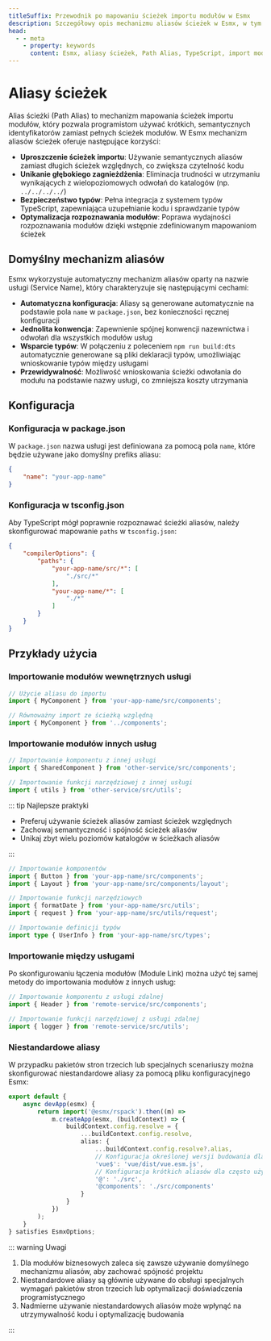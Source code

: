 ```yaml
---
titleSuffix: Przewodnik po mapowaniu ścieżek importu modułów w Esmx
description: Szczegółowy opis mechanizmu aliasów ścieżek w Esmx, w tym uproszczenie ścieżek importu, unikanie głębokiego zagnieżdżenia, bezpieczeństwo typów i optymalizacja rozpoznawania modułów, aby pomóc programistom w poprawie utrzymywalności kodu.
head:
  - - meta
    - property: keywords
      content: Esmx, aliasy ścieżek, Path Alias, TypeScript, import modułów, mapowanie ścieżek, utrzymywalność kodu
---
```


# Aliasy ścieżek

Alias ścieżki (Path Alias) to mechanizm mapowania ścieżek importu modułów, który pozwala programistom używać krótkich, semantycznych identyfikatorów zamiast pełnych ścieżek modułów. W Esmx mechanizm aliasów ścieżek oferuje następujące korzyści:

- **Uproszczenie ścieżek importu**: Używanie semantycznych aliasów zamiast długich ścieżek względnych, co zwiększa czytelność kodu
- **Unikanie głębokiego zagnieżdżenia**: Eliminacja trudności w utrzymaniu wynikających z wielopoziomowych odwołań do katalogów (np. `../../../../`)
- **Bezpieczeństwo typów**: Pełna integracja z systemem typów TypeScript, zapewniająca uzupełnianie kodu i sprawdzanie typów
- **Optymalizacja rozpoznawania modułów**: Poprawa wydajności rozpoznawania modułów dzięki wstępnie zdefiniowanym mapowaniom ścieżek

## Domyślny mechanizm aliasów

Esmx wykorzystuje automatyczny mechanizm aliasów oparty na nazwie usługi (Service Name), który charakteryzuje się następującymi cechami:

- **Automatyczna konfiguracja**: Aliasy są generowane automatycznie na podstawie pola `name` w `package.json`, bez konieczności ręcznej konfiguracji
- **Jednolita konwencja**: Zapewnienie spójnej konwencji nazewnictwa i odwołań dla wszystkich modułów usług
- **Wsparcie typów**: W połączeniu z poleceniem `npm run build:dts` automatycznie generowane są pliki deklaracji typów, umożliwiając wnioskowanie typów między usługami
- **Przewidywalność**: Możliwość wnioskowania ścieżki odwołania do modułu na podstawie nazwy usługi, co zmniejsza koszty utrzymania

## Konfiguracja

### Konfiguracja w package.json

W `package.json` nazwa usługi jest definiowana za pomocą pola `name`, które będzie używane jako domyślny prefiks aliasu:

```json title="package.json"
{
    "name": "your-app-name"
}
```

### Konfiguracja w tsconfig.json

Aby TypeScript mógł poprawnie rozpoznawać ścieżki aliasów, należy skonfigurować mapowanie `paths` w `tsconfig.json`:

```json title="tsconfig.json"
{
    "compilerOptions": {
        "paths": {
            "your-app-name/src/*": [
                "./src/*"
            ],
            "your-app-name/*": [
                "./*"
            ]
        }
    }
}
```

## Przykłady użycia

### Importowanie modułów wewnętrznych usługi

```ts
// Użycie aliasu do importu
import { MyComponent } from 'your-app-name/src/components';

// Równoważny import ze ścieżką względną
import { MyComponent } from '../components';
```

### Importowanie modułów innych usług

```ts
// Importowanie komponentu z innej usługi
import { SharedComponent } from 'other-service/src/components';

// Importowanie funkcji narzędziowej z innej usługi
import { utils } from 'other-service/src/utils';
```

::: tip Najlepsze praktyki
- Preferuj używanie ścieżek aliasów zamiast ścieżek względnych
- Zachowaj semantyczność i spójność ścieżek aliasów
- Unikaj zbyt wielu poziomów katalogów w ścieżkach aliasów

:::

``` ts
// Importowanie komponentów
import { Button } from 'your-app-name/src/components';
import { Layout } from 'your-app-name/src/components/layout';

// Importowanie funkcji narzędziowych
import { formatDate } from 'your-app-name/src/utils';
import { request } from 'your-app-name/src/utils/request';

// Importowanie definicji typów
import type { UserInfo } from 'your-app-name/src/types';
```

### Importowanie między usługami

Po skonfigurowaniu łączenia modułów (Module Link) można użyć tej samej metody do importowania modułów z innych usług:

```ts
// Importowanie komponentu z usługi zdalnej
import { Header } from 'remote-service/src/components';

// Importowanie funkcji narzędziowej z usługi zdalnej
import { logger } from 'remote-service/src/utils';
```

### Niestandardowe aliasy

W przypadku pakietów stron trzecich lub specjalnych scenariuszy można skonfigurować niestandardowe aliasy za pomocą pliku konfiguracyjnego Esmx:

```ts title="src/entry.node.ts"
export default {
    async devApp(esmx) {
        return import('@esmx/rspack').then((m) =>
            m.createApp(esmx, (buildContext) => {
                buildContext.config.resolve = {
                    ...buildContext.config.resolve,
                    alias: {
                        ...buildContext.config.resolve?.alias,
                        // Konfiguracja określonej wersji budowania dla Vue
                        'vue$': 'vue/dist/vue.esm.js',
                        // Konfiguracja krótkich aliasów dla często używanych katalogów
                        '@': './src',
                        '@components': './src/components'
                    }
                }
            })
        );
    }
} satisfies EsmxOptions;
```

::: warning Uwagi
1. Dla modułów biznesowych zaleca się zawsze używanie domyślnego mechanizmu aliasów, aby zachować spójność projektu
2. Niestandardowe aliasy są głównie używane do obsługi specjalnych wymagań pakietów stron trzecich lub optymalizacji doświadczenia programistycznego
3. Nadmierne używanie niestandardowych aliasów może wpłynąć na utrzymywalność kodu i optymalizację budowania

:::